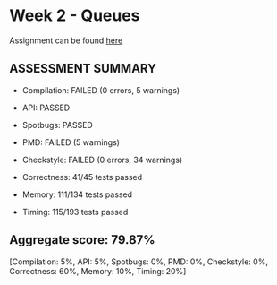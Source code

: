# Week 2 - Queues

Assignment can be found [here](https://coursera.cs.princeton.edu/algs4/assignments/queues/specification.php)


## ASSESSMENT SUMMARY

- Compilation:  FAILED (0 errors, 5 warnings)
- API:          PASSED

- Spotbugs:     PASSED
- PMD:          FAILED (5 warnings)
- Checkstyle:   FAILED (0 errors, 34 warnings)

- Correctness:  41/45 tests passed
- Memory:       111/134 tests passed
- Timing:       115/193 tests passed

## Aggregate score: 79.87%

[Compilation: 5%, API: 5%, Spotbugs: 0%, PMD: 0%, Checkstyle: 0%, Correctness: 60%, Memory: 10%, Timing: 20%]


